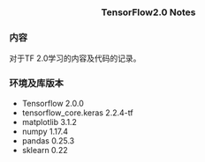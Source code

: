 ### <center>TensorFlow2.0 Notes</center>

### 内容

对于TF 2.0学习的内容及代码的记录。

### 环境及库版本

- Tensorflow 2.0.0
- tensorflow_core.keras 2.2.4-tf
- matplotlib 3.1.2
- numpy 1.17.4
- pandas 0.25.3
- sklearn 0.22

